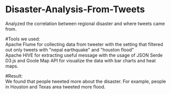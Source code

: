 # Disaster-Analysis-From-Tweets
Analyzed the correlation between regional disaster and where tweets came from.	
	
#Tools we used: 	
Apache Flume for collecting data from tweeter with the setting that filtered out only tweets with "nepal earthquake" and "houston flood"	
Apache HIVE for extracting useful message with the usage of JSON Serde	
D3.js and Goole Map API for visualize the data with bar charts and heat maps.	

#Result:		
We found that people tweeted more about the disaster. For example, people in Houston and Texas area tweeted more flood.
